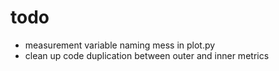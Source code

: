 # todo
* measurement variable naming mess in plot.py
* clean up code duplication between outer and inner metrics